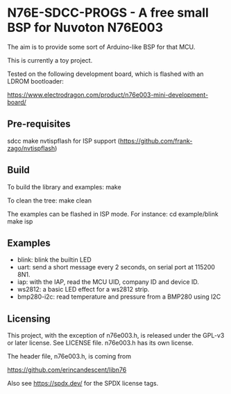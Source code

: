 N76E-SDCC-PROGS - A free small BSP for Nuvoton N76E003
======================================================

The aim is to provide some sort of Arduino-like BSP for that MCU.

This is currently a toy project.

Tested on the following development board, which is flashed with an
LDROM bootloader:

  https://www.electrodragon.com/product/n76e003-mini-development-board/


Pre-requisites
--------------

  sdcc
  make
  nvtispflash for ISP support (https://github.com/frank-zago/nvtispflash)


Build
-----

To build the library and examples:
  make

To clean the tree:
  make clean

The examples can be flashed in ISP mode. For instance:
  cd example/blink
  make isp


Examples
--------

- blink: blink the builtin LED
- uart:  send a short message every 2 seconds, on serial port at 115200 8N1.
- iap:   with the IAP, read the MCU UID, company ID and device ID.
- ws2812: a basic LED effect for a ws2812 strip.
- bmp280-i2c: read temperature and pressure from a BMP280 using I2C


Licensing
---------

This project, with the exception of n76e003.h, is released under the
GPL-v3 or later license. See LICENSE file. n76e003.h has its own license.

The header file, n76e003.h, is coming from

  https://github.com/erincandescent/libn76

Also see https://spdx.dev/ for the SPDX license tags.

